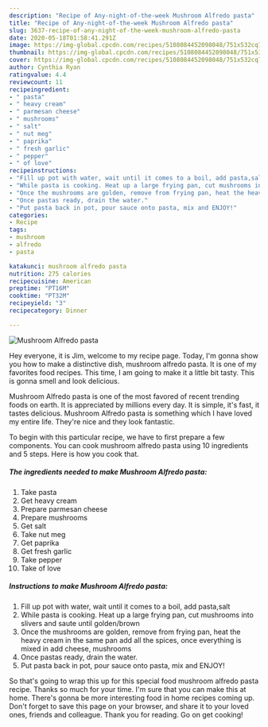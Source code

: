 ```yaml
---
description: "Recipe of Any-night-of-the-week Mushroom Alfredo pasta"
title: "Recipe of Any-night-of-the-week Mushroom Alfredo pasta"
slug: 3637-recipe-of-any-night-of-the-week-mushroom-alfredo-pasta
date: 2020-05-18T01:58:41.291Z
image: https://img-global.cpcdn.com/recipes/5108084452098048/751x532cq70/mushroom-alfredo-pasta-recipe-main-photo.jpg
thumbnail: https://img-global.cpcdn.com/recipes/5108084452098048/751x532cq70/mushroom-alfredo-pasta-recipe-main-photo.jpg
cover: https://img-global.cpcdn.com/recipes/5108084452098048/751x532cq70/mushroom-alfredo-pasta-recipe-main-photo.jpg
author: Cynthia Ryan
ratingvalue: 4.4
reviewcount: 11
recipeingredient:
- " pasta"
- " heavy cream"
- " parmesan cheese"
- " mushrooms"
- " salt"
- " nut meg"
- " paprika"
- " fresh garlic"
- " pepper"
- " of love"
recipeinstructions:
- "Fill up pot with water, wait until it comes to a boil, add pasta,salt"
- "While pasta is cooking. Heat up a large frying pan, cut mushrooms into slivers and saute until golden/brown"
- "Once the mushrooms are golden, remove from frying pan, heat the heavy cream in the same pan add all the spices, once everything is mixed in add cheese, mushrooms"
- "Once pastas ready, drain the water."
- "Put pasta back in pot, pour sauce onto pasta, mix and ENJOY!"
categories:
- Recipe
tags:
- mushroom
- alfredo
- pasta

katakunci: mushroom alfredo pasta 
nutrition: 275 calories
recipecuisine: American
preptime: "PT16M"
cooktime: "PT32M"
recipeyield: "3"
recipecategory: Dinner

---
```



![Mushroom Alfredo pasta](https://img-global.cpcdn.com/recipes/5108084452098048/751x532cq70/mushroom-alfredo-pasta-recipe-main-photo.jpg)

Hey everyone, it is Jim, welcome to my recipe page. Today, I'm gonna show you how to make a distinctive dish, mushroom alfredo pasta. It is one of my favorites food recipes. This time, I am going to make it a little bit tasty. This is gonna smell and look delicious.



Mushroom Alfredo pasta is one of the most favored of recent trending foods on earth. It is appreciated by millions every day. It is simple, it's fast, it tastes delicious. Mushroom Alfredo pasta is something which I have loved my entire life. They're nice and they look fantastic.


To begin with this particular recipe, we have to first prepare a few components. You can cook mushroom alfredo pasta using 10 ingredients and 5 steps. Here is how you cook that.

<!--inarticleads1-->

##### The ingredients needed to make Mushroom Alfredo pasta:

1. Take  pasta
1. Get  heavy cream
1. Prepare  parmesan cheese
1. Prepare  mushrooms
1. Get  salt
1. Take  nut meg
1. Get  paprika
1. Get  fresh garlic
1. Take  pepper
1. Take  of love




<!--inarticleads2-->

##### Instructions to make Mushroom Alfredo pasta:

1. Fill up pot with water, wait until it comes to a boil, add pasta,salt
1. While pasta is cooking. Heat up a large frying pan, cut mushrooms into slivers and saute until golden/brown
1. Once the mushrooms are golden, remove from frying pan, heat the heavy cream in the same pan add all the spices, once everything is mixed in add cheese, mushrooms
1. Once pastas ready, drain the water.
1. Put pasta back in pot, pour sauce onto pasta, mix and ENJOY!




So that's going to wrap this up for this special food mushroom alfredo pasta recipe. Thanks so much for your time. I'm sure that you can make this at home. There's gonna be more interesting food in home recipes coming up. Don't forget to save this page on your browser, and share it to your loved ones, friends and colleague. Thank you for reading. Go on get cooking!

